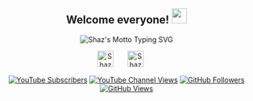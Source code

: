 <h2 align="center">
  Welcome everyone!
  <img src="https://media.giphy.com/media/H8FP5CniGPbB4zFnRR/giphy.gif" width="30">
</h2>

<!-- from https://github.com/DenverCoder1/readme-typing-svg-->
<p align="center">
  <a><img src="https://readme-typing-svg.demolab.com?font=Nothing+You+Could+Do&pause=1000&color=FFD700&background=FFB4FB00&center=true&vCenter=true&width=435&lines=Aspiring+full-stack+developer;Student+by+day%2C+dreamer+by+night" alt="Shaz's Motto Typing SVG" /></a>
</p>

<!-- Social media -->
<p align="center">
  <a href="https://www.linkedin.com/in/nur-shaziera-binte-ismail/"><img width="32px" alt="Shaz's LinkedIn" title="linkedin" src="https://imgur.com/JSibq6F.png"></a>
  &#8287;&#8287;&#8287;&#8287;&#8287;
  <a href="https://www.youtube.com/channel/UChPkn8KYvuHjETKCDDOw4jw"><img width="32px" alt="Shaz's YouTube" title="shaz snippets" src="https://i.imgur.com/qiXu7b2.png"/></a>
  &#8287;&#8287;&#8287;&#8287;&#8287;
</p>

<!-- Social badges -->
<!-- from https://github.com/DenverCoder1/custom-icon-badges -->
<!-- from https://github.com/antonkomarev/github-profile-views-counter -->
<p align="center">
  <a href="https://www.youtube.com/channel/UChPkn8KYvuHjETKCDDOw4jw?sub_confirmation=1">
    <img alt="YouTube Subscribers" title="subscribe to shaz snippets" src="https://custom-icon-badges.demolab.com/youtube/channel/subscribers/UChPkn8KYvuHjETKCDDOw4jw?color=%23E05D44&label=SUBSCRIBE&logo=video&logoColor=white&style=for-the-badge&labelColor=CE4630"/></a> 
  <a href="https://www.youtube.com/channel/UChPkn8KYvuHjETKCDDOw4jw">
    <img alt="YouTube Channel Views" title="shaz snippets total views" src="https://custom-icon-badges.demolab.com/youtube/channel/views/UChPkn8KYvuHjETKCDDOw4jw?label=CHANNEL%20VIEWS&color=%23E1AD0E&logo=video&logoColor=white&style=for-the-badge&labelColor=C79600"/></a> 
  <a href="https://github.com/iamshaziera?tab=followers">
    <img alt="GitHub Followers" title="follow me on github" src="https://custom-icon-badges.demolab.com/github/followers/iamshaziera?color=236ad3&labelColor=1155ba&style=for-the-badge&logo=person-add&label=Follow&logoColor=white"/></a>
  <a href="https://github.com/iamshaziera">
    <img alt="GitHub Views" title="github profile views" src="https://komarev.com/ghpvc/?username=iamshaziera&color=6b6b6b&style=for-the-badge"/></a>
</p>